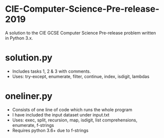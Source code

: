 # CIE-Computer-Science-Pre-release-2019
A solution to the CIE GCSE Computer Science Pre-release problem written in Python 3.x.

# solution.py
- Includes tasks 1, 2 & 3 with comments.
- Uses: try-except, enumerate, filter, continue, index, isdigit, lambdas

# oneliner.py
- Consists of one line of code which runs the whole program
- I have included the input dataset under input.txt
- Uses: exec, split, recursion, map, isdigit, list comprehensions, enumerate, f-strings
- Requires python 3.6+ due to f-strings
